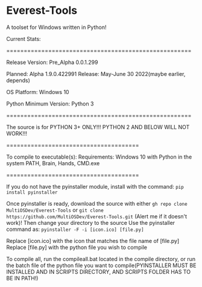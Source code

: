 # Everest-Tools
A toolset for Windows written in Python! 

Current Stats:

=====================================================

Release Version: Pre_Alpha 0.0.1.299

Planned: Alpha 1.9.0.422991 Release: May-June 30 2022(maybe earlier, depends)

OS Platform: Windows 10

Python Minimum Version: Python 3

=====================================================

The source is for PYTHON 3+ ONLY!!! PYTHON 2 AND BELOW WILL NOT WORK!!!

======================================

To compile to executable(s):
Requirements:
Windows 10 with Python in the system PATH, 
Brain, 
Hands, 
CMD.exe

======================================

If you do not have the pyinstaller module, install with the command: 
`pip install pyinstaller`

Once pyinstaller is ready, download the source with either
`gh repo clone MultiOSDev/Everest-Tools` or `git clone https://github.com/MultiOSDev/Everest-Tools.git` (Alert me if it doesn't work)!
Then change your directory to the source
Use the pyinstaller command as: 
`pyinstaller -F -i [icon.ico] [file.py]`

Replace [icon.ico] with the icon that matches the file name of [file.py]
Replace [file.py] with the python file you wish to compile

To compile all, run the compileall.bat located in the compile directory, or run the batch file of the python file you want to compile(PYINSTALLER MUST BE INSTALLED AND IN SCRIPTS DIRECTORY, AND SCRIPTS FOLDER HAS TO BE IN PATH!)
